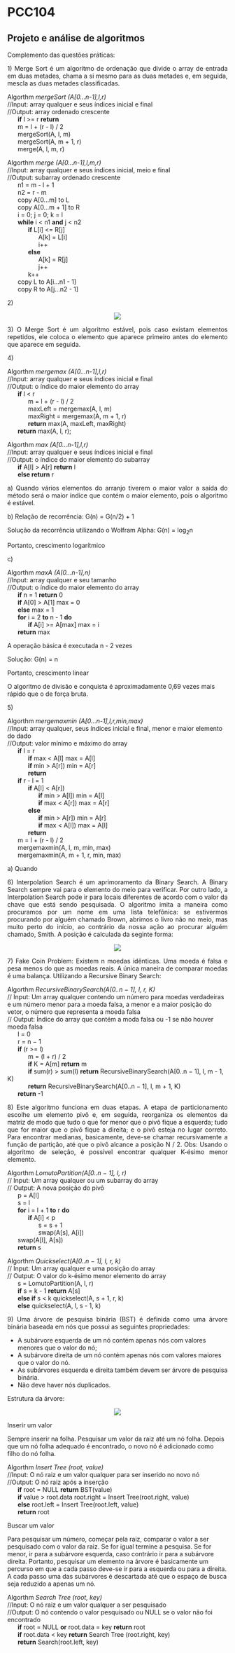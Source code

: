 # PCC104
## Projeto e análise de algoritmos

Complemento das questões práticas:

<p align="justify">
1)	Merge Sort é um algoritmo de ordenação que divide o array de entrada em duas metades, chama a si mesmo para as duas metades e, em seguida, mescla as duas metades classificadas.
</p>

Algorthm _mergeSort (A[0...n-1],l,r)_  
//Input: array qualquer e seus índices inicial e final  
//Output: array ordenado crescente  
&nbsp;&nbsp;&nbsp;&nbsp;&nbsp;&nbsp;**if** l >= r **return**  
&nbsp;&nbsp;&nbsp;&nbsp;&nbsp;&nbsp;m = l + (r - l) / 2  
&nbsp;&nbsp;&nbsp;&nbsp;&nbsp;&nbsp;mergeSort(A, l, m)  
&nbsp;&nbsp;&nbsp;&nbsp;&nbsp;&nbsp;mergeSort(A, m + 1, r)  
&nbsp;&nbsp;&nbsp;&nbsp;&nbsp;&nbsp;merge(A, l, m, r)  

Algorthm _merge (A[0...n-1],l,m,r)_  
//Input: array qualquer e seus índices inicial, meio e final  
//Output: subarray ordenado crescente  
&nbsp;&nbsp;&nbsp;&nbsp;&nbsp;&nbsp;n1 = m - l + 1  
&nbsp;&nbsp;&nbsp;&nbsp;&nbsp;&nbsp;n2 = r - m  
&nbsp;&nbsp;&nbsp;&nbsp;&nbsp;&nbsp;copy A[0...m] to L   
&nbsp;&nbsp;&nbsp;&nbsp;&nbsp;&nbsp;copy A[0...m + 1] to R   
&nbsp;&nbsp;&nbsp;&nbsp;&nbsp;&nbsp;i = 0; j = 0; k = l  
&nbsp;&nbsp;&nbsp;&nbsp;&nbsp;&nbsp;**while** i < n1 **and** j < n2  
&nbsp;&nbsp;&nbsp;&nbsp;&nbsp;&nbsp;&nbsp;&nbsp;&nbsp;&nbsp;&nbsp;&nbsp;**if** L[i] <= R[j]  
&nbsp;&nbsp;&nbsp;&nbsp;&nbsp;&nbsp;&nbsp;&nbsp;&nbsp;&nbsp;&nbsp;&nbsp;&nbsp;&nbsp;&nbsp;&nbsp;&nbsp;&nbsp;A[k] = L[i]  
&nbsp;&nbsp;&nbsp;&nbsp;&nbsp;&nbsp;&nbsp;&nbsp;&nbsp;&nbsp;&nbsp;&nbsp;&nbsp;&nbsp;&nbsp;&nbsp;&nbsp;&nbsp;i++  
&nbsp;&nbsp;&nbsp;&nbsp;&nbsp;&nbsp;&nbsp;&nbsp;&nbsp;&nbsp;&nbsp;&nbsp;**else**  
&nbsp;&nbsp;&nbsp;&nbsp;&nbsp;&nbsp;&nbsp;&nbsp;&nbsp;&nbsp;&nbsp;&nbsp;&nbsp;&nbsp;&nbsp;&nbsp;&nbsp;&nbsp;A[k] = R[j]  
&nbsp;&nbsp;&nbsp;&nbsp;&nbsp;&nbsp;&nbsp;&nbsp;&nbsp;&nbsp;&nbsp;&nbsp;&nbsp;&nbsp;&nbsp;&nbsp;&nbsp;&nbsp;j++  
&nbsp;&nbsp;&nbsp;&nbsp;&nbsp;&nbsp;&nbsp;&nbsp;&nbsp;&nbsp;&nbsp;&nbsp;k++  
&nbsp;&nbsp;&nbsp;&nbsp;&nbsp;&nbsp;copy L to A[i...n1 - 1]    
&nbsp;&nbsp;&nbsp;&nbsp;&nbsp;&nbsp;copy R to A[j...n2 - 1] 

<p align="justify">
2)	
</p>

<p align="center">
  <img src="https://user-images.githubusercontent.com/81366236/116818820-a9829d00-ab43-11eb-98d1-8c85a75a05c1.png">
</p>

<p align="justify">
3)	O Merge Sort é um algoritmo estável, pois caso existam elementos repetidos, ele coloca o elemento que aparece primeiro antes do elemento que aparece em seguida.
</p>

<p align="justify">
4)	
</p>

Algorthm _mergemax (A[0...n-1],l,r)_  
//Input: array qualquer e seus índices inicial e final  
//Output: o índice do maior elemento do array  
&nbsp;&nbsp;&nbsp;&nbsp;&nbsp;&nbsp;**if** l < r  
&nbsp;&nbsp;&nbsp;&nbsp;&nbsp;&nbsp;&nbsp;&nbsp;&nbsp;&nbsp;&nbsp;&nbsp;m = l + (r - l) / 2  
&nbsp;&nbsp;&nbsp;&nbsp;&nbsp;&nbsp;&nbsp;&nbsp;&nbsp;&nbsp;&nbsp;&nbsp;maxLeft = mergemax(A, l, m)  
&nbsp;&nbsp;&nbsp;&nbsp;&nbsp;&nbsp;&nbsp;&nbsp;&nbsp;&nbsp;&nbsp;&nbsp;maxRight = mergemax(A, m + 1, r)  
&nbsp;&nbsp;&nbsp;&nbsp;&nbsp;&nbsp;&nbsp;&nbsp;&nbsp;&nbsp;&nbsp;&nbsp;**return** max(A, maxLeft, maxRight)  
&nbsp;&nbsp;&nbsp;&nbsp;&nbsp;&nbsp;**return** max(A, l, r);  

Algorthm _max (A[0...n-1],l,r)_  
//Input: array qualquer e seus índices inicial e final  
//Output: o índice do maior elemento do subarray  
&nbsp;&nbsp;&nbsp;&nbsp;&nbsp;&nbsp;**if** A[l] > A[r] **return** l  
&nbsp;&nbsp;&nbsp;&nbsp;&nbsp;&nbsp;**else return** r  

<p align="justify">
a) Quando vários elementos do arranjo tiverem o maior valor a saída do método será o maior índice que contém o maior elemento, pois o algoritmo é estável.
</p>

<p align="justify">
b) Relação de recorrência: G(n) = G(n/2) + 1
  
  Solução da recorrência utilizando o Wolfram Alpha: G(n) = log<sub>2</sub>n
  
  Portanto, crescimento logarítmico
</p>

<p align="justify">
c)  
</p>

Algorthm _maxA (A[0...n-1],n)_  
//Input: array qualquer e seu tamanho  
//Output: o índice do maior elemento do array  
&nbsp;&nbsp;&nbsp;&nbsp;&nbsp;&nbsp;**if** n = 1 **return** 0  
&nbsp;&nbsp;&nbsp;&nbsp;&nbsp;&nbsp;**if** A[0] > A[1] max = 0  
&nbsp;&nbsp;&nbsp;&nbsp;&nbsp;&nbsp;**else** max = 1  
&nbsp;&nbsp;&nbsp;&nbsp;&nbsp;&nbsp;**for** i = 2 **to** n - 1 **do**  
&nbsp;&nbsp;&nbsp;&nbsp;&nbsp;&nbsp;&nbsp;&nbsp;&nbsp;&nbsp;&nbsp;&nbsp;**if** A[i] >= A[max] max = i  
&nbsp;&nbsp;&nbsp;&nbsp;&nbsp;&nbsp;**return** max 

<p align="justify">
  A operação básica é executada n - 2 vezes
  
  Solução: G(n) = n
  
  Portanto, crescimento linear 
  
O algoritmo de divisão e conquista é aproximadamente 0,69 vezes mais rápido que o de força bruta.  
 </p>

<p align="justify">
5)	
</p>

Algorthm _mergemaxmin (A[0...n-1],l,r,min,max)_  
//Input: array qualquer, seus índices inicial e final, menor e maior elemento do dado   
//Output: valor mínimo e máximo do array  
&nbsp;&nbsp;&nbsp;&nbsp;&nbsp;&nbsp;**if** l = r  
&nbsp;&nbsp;&nbsp;&nbsp;&nbsp;&nbsp;&nbsp;&nbsp;&nbsp;&nbsp;&nbsp;&nbsp;**if** max < A[l] max = A[l]  
&nbsp;&nbsp;&nbsp;&nbsp;&nbsp;&nbsp;&nbsp;&nbsp;&nbsp;&nbsp;&nbsp;&nbsp;**if** min > A[r]) min = A[r]  
&nbsp;&nbsp;&nbsp;&nbsp;&nbsp;&nbsp;&nbsp;&nbsp;&nbsp;&nbsp;&nbsp;&nbsp;**return**  
&nbsp;&nbsp;&nbsp;&nbsp;&nbsp;&nbsp;**if** r - l = 1  
&nbsp;&nbsp;&nbsp;&nbsp;&nbsp;&nbsp;&nbsp;&nbsp;&nbsp;&nbsp;&nbsp;&nbsp;**if** A[l] < A[r])  
&nbsp;&nbsp;&nbsp;&nbsp;&nbsp;&nbsp;&nbsp;&nbsp;&nbsp;&nbsp;&nbsp;&nbsp;&nbsp;&nbsp;&nbsp;&nbsp;&nbsp;&nbsp;**if** min > A[l]) min = A[l]  
&nbsp;&nbsp;&nbsp;&nbsp;&nbsp;&nbsp;&nbsp;&nbsp;&nbsp;&nbsp;&nbsp;&nbsp;&nbsp;&nbsp;&nbsp;&nbsp;&nbsp;&nbsp;**if** max < A[r]) max = A[r]  
&nbsp;&nbsp;&nbsp;&nbsp;&nbsp;&nbsp;&nbsp;&nbsp;&nbsp;&nbsp;&nbsp;&nbsp;**else**   
&nbsp;&nbsp;&nbsp;&nbsp;&nbsp;&nbsp;&nbsp;&nbsp;&nbsp;&nbsp;&nbsp;&nbsp;&nbsp;&nbsp;&nbsp;&nbsp;&nbsp;&nbsp;**if** min > A[r]) min = A[r]  
&nbsp;&nbsp;&nbsp;&nbsp;&nbsp;&nbsp;&nbsp;&nbsp;&nbsp;&nbsp;&nbsp;&nbsp;&nbsp;&nbsp;&nbsp;&nbsp;&nbsp;&nbsp;**if** max < A[l]) max = A[l]  
&nbsp;&nbsp;&nbsp;&nbsp;&nbsp;&nbsp;&nbsp;&nbsp;&nbsp;&nbsp;&nbsp;&nbsp;**return**  
&nbsp;&nbsp;&nbsp;&nbsp;&nbsp;&nbsp;m = l + (r - l) / 2  
&nbsp;&nbsp;&nbsp;&nbsp;&nbsp;&nbsp;mergemaxmin(A, l, m, min, max)  
&nbsp;&nbsp;&nbsp;&nbsp;&nbsp;&nbsp;mergemaxmin(A, m + 1, r, min, max)  

<p align="justify">
a) Quando
</p>



<p align="justify">
6)	Interpolation Search é um aprimoramento da Binary Search. A Binary Search sempre vai para o elemento do meio para verificar. Por outro lado, a Interpolation Search pode ir para locais diferentes de acordo com o valor da chave que está sendo pesquisada. O algoritmo imita a maneira como procuramos por um nome em uma lista telefônica: se estivermos procurando por alguém chamado Brown, abrimos o livro não no meio, mas muito perto do início, ao contrário da nossa ação ao procurar alguém chamado, Smith. A posição é calculada da seginte forma:
</p>

<p align="center">
  <img src="https://latex.codecogs.com/svg.latex?\Large&space;pos=l+\frac{(x-arr[l])(r-l)}{arr[r]-arr[l]}">
</p>

<p align="justify">
7)	Fake Coin Problem: Existem n moedas idênticas. Uma moeda é falsa e pesa menos do que as moedas reais. A única maneira de comparar moedas é uma balança. Utilizando a Recursive Binary Search: 
</p>

Algorthm _RecursiveBinarySearch(A[0..n − 1], l, r, K)_  
// Input: Um array qualquer contendo um número para moedas verdadeiras e um número menor para a moeda falsa, a menor e a maior posição do vetor, o número que representa a moeda falsa  
// Output: Índice do array que contém a moda falsa ou -1 se não houver moeda falsa  
&nbsp;&nbsp;&nbsp;&nbsp;&nbsp;&nbsp;l = 0  
&nbsp;&nbsp;&nbsp;&nbsp;&nbsp;&nbsp;r = n − 1  
&nbsp;&nbsp;&nbsp;&nbsp;&nbsp;&nbsp;**if** (r >= l)  
&nbsp;&nbsp;&nbsp;&nbsp;&nbsp;&nbsp;&nbsp;&nbsp;&nbsp;&nbsp;&nbsp;&nbsp;m = (l + r) / 2  
&nbsp;&nbsp;&nbsp;&nbsp;&nbsp;&nbsp;&nbsp;&nbsp;&nbsp;&nbsp;&nbsp;&nbsp;**if** K = A[m] **return** m  
&nbsp;&nbsp;&nbsp;&nbsp;&nbsp;&nbsp;&nbsp;&nbsp;&nbsp;&nbsp;&nbsp;&nbsp;**if** sum(r) > sum(l) **return** RecursiveBinarySearch(A[0..n − 1], l, m - 1, K)  
&nbsp;&nbsp;&nbsp;&nbsp;&nbsp;&nbsp;&nbsp;&nbsp;&nbsp;&nbsp;&nbsp;&nbsp;**return** RecursiveBinarySearch(A[0..n − 1], l, m + 1, K)  
&nbsp;&nbsp;&nbsp;&nbsp;&nbsp;&nbsp;**return** -1

<p align="justify">
8)	Este algoritmo funciona em duas etapas. A etapa de particionamento escolhe um elemento pivô e, em seguida, reorganiza os elementos da matriz de modo que tudo o que for menor que o pivô fique a esquerda; tudo que for maior que o pivô fique a direita; e o pivô esteja no lugar correto. Para encontrar medianas, basicamente, deve-se chamar recursivamente a função de partição, até que o pivô alcance a posição N / 2. Obs: Usando o algoritmo de seleção, é possível encontrar qualquer K-ésimo menor elemento.
</p>

Algorthm _LomutoPartition(A[0..n − 1], l, r)_  
// Input: Um array qualquer ou um subarray do array  
// Output: A nova posição do pivô  
&nbsp;&nbsp;&nbsp;&nbsp;&nbsp;&nbsp;p = A[l]  
&nbsp;&nbsp;&nbsp;&nbsp;&nbsp;&nbsp;s = l  
&nbsp;&nbsp;&nbsp;&nbsp;&nbsp;&nbsp;**for** i = l + 1 **to** r **do**  
&nbsp;&nbsp;&nbsp;&nbsp;&nbsp;&nbsp;&nbsp;&nbsp;&nbsp;&nbsp;&nbsp;&nbsp;**if** A[i] < p  
&nbsp;&nbsp;&nbsp;&nbsp;&nbsp;&nbsp;&nbsp;&nbsp;&nbsp;&nbsp;&nbsp;&nbsp;&nbsp;&nbsp;&nbsp;&nbsp;&nbsp;&nbsp;s = s + 1  
&nbsp;&nbsp;&nbsp;&nbsp;&nbsp;&nbsp;&nbsp;&nbsp;&nbsp;&nbsp;&nbsp;&nbsp;&nbsp;&nbsp;&nbsp;&nbsp;&nbsp;&nbsp;swap(A[s], A[i])  
&nbsp;&nbsp;&nbsp;&nbsp;&nbsp;&nbsp;swap(A[l], A[s])  
&nbsp;&nbsp;&nbsp;&nbsp;&nbsp;&nbsp;**return** s  

Algorthm _Quickselect(A[0..n − 1], l, r, k)_  
// Input: Um array qualquer e uma posição do array  
// Output: O valor do k-ésimo menor elemento do array  
&nbsp;&nbsp;&nbsp;&nbsp;&nbsp;&nbsp;s = LomutoPartition(A, l, r)  
&nbsp;&nbsp;&nbsp;&nbsp;&nbsp;&nbsp;**if** s = k - 1 **return** A[s]  
&nbsp;&nbsp;&nbsp;&nbsp;&nbsp;&nbsp;**else if** s < k quickselect(A, s + 1, r, k)  
&nbsp;&nbsp;&nbsp;&nbsp;&nbsp;&nbsp;**else** quickselect(A, l, s - 1, k)

<p align="justify">
9)	Uma árvore de pesquisa binária (BST) é definida como uma árvore binária baseada em nós que possui as seguintes propriedades:  
</p>

+ A subárvore esquerda de um nó contém apenas nós com valores menores que o valor do nó;
+ A subárvore direita de um nó contém apenas nós com valores maiores que o valor do nó.
+ As subárvores esquerda e direita também devem ser árvore de pesquisa binária. 
+ Não deve haver nós duplicados.

Estrutura da árvore:
<p align="center">
  <img src="https://user-images.githubusercontent.com/81366236/114926019-37514f00-9e06-11eb-81e4-60607d89c2aa.png">
</p>

<p align="justify">
Inserir um valor

Sempre inserir na folha. Pesquisar um valor da raiz até um nó folha. Depois que um nó folha adequado é encontrado, o novo nó é adicionado como filho do nó folha.
</p>

Algorthm _Insert Tree (root, value)_  
//Input: O nó raiz e um valor qualquer para ser inserido no novo nó  
//Output: O nó raiz após a inserção  
&nbsp;&nbsp;&nbsp;&nbsp;&nbsp;&nbsp;**if** root = NULL **return** BST(value)  
&nbsp;&nbsp;&nbsp;&nbsp;&nbsp;&nbsp;**if** value > root.data root.right = Insert Tree(root.right, value)  
&nbsp;&nbsp;&nbsp;&nbsp;&nbsp;&nbsp;**else** root.left = Insert Tree(root.left, value)  
&nbsp;&nbsp;&nbsp;&nbsp;&nbsp;&nbsp;**return** root  

<p align="justify">
Buscar um valor

Para pesquisar um número, começar pela raiz, comparar o valor a ser pesquisado com o valor da raiz. Se for igual termine a pesquisa. Se for menor, ir para a subárvore esquerda, caso contrário ir para a subárvore direita. Portanto, pesquisar um elemento na árvore é basicamente um percurso em que a cada passo deve-se ir para a esquerda ou para a direita. A cada passo uma das subárvores é descartada até que o espaço de busca seja reduzido a apenas um nó.
</p>

Algorthm _Search Tree (root, key)_  
//Input: O nó raiz e um valor qualquer a ser pesquisado  
//Output: O nó contendo o valor pesquisado ou NULL se o valor não foi encontrado  
&nbsp;&nbsp;&nbsp;&nbsp;&nbsp;&nbsp;**if** root = NULL **or** root.data = key **return** root  
&nbsp;&nbsp;&nbsp;&nbsp;&nbsp;&nbsp;**if** root.data < key  **return** Search Tree (root.right, key)  
&nbsp;&nbsp;&nbsp;&nbsp;&nbsp;&nbsp;**return** Search(root.left, key)  
